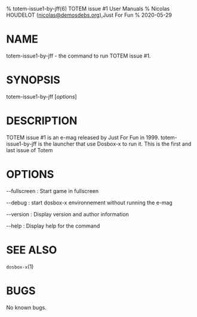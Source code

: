 % totem-issue1-by-jff(6)  TOTEM issue #1 User Manuals
% Nicolas HOUDELOT (nicolas@demosdebs.org),Just For Fun
% 2020-05-29

# NAME
totem-issue1-by-jff - the command to run  TOTEM issue #1.

# SYNOPSIS
totem-issue1-by-jff [*options*]

# DESCRIPTION
 TOTEM issue #1 is an e-mag released by Just For Fun in 1999.
totem-issue1-by-jff is the launcher that use Dosbox-x to run it.
This is the first and last issue of Totem

# OPTIONS
\--fullscreen
:   Start game in fullscreen

\--debug
:   start dosbox-x environnement without running the e-mag

\--version
:   Display version and author information

\--help
:   Display help for the command

# SEE ALSO
`dosbox-x`(1)

# BUGS
No known bugs.
